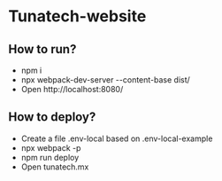 # Tunatech-website

## How to run?

- npm i
- npx webpack-dev-server --content-base dist/
- Open http://localhost:8080/

## How to deploy?

- Create a file .env-local based on .env-local-example
- npx webpack -p
- npm run deploy
- Open tunatech.mx